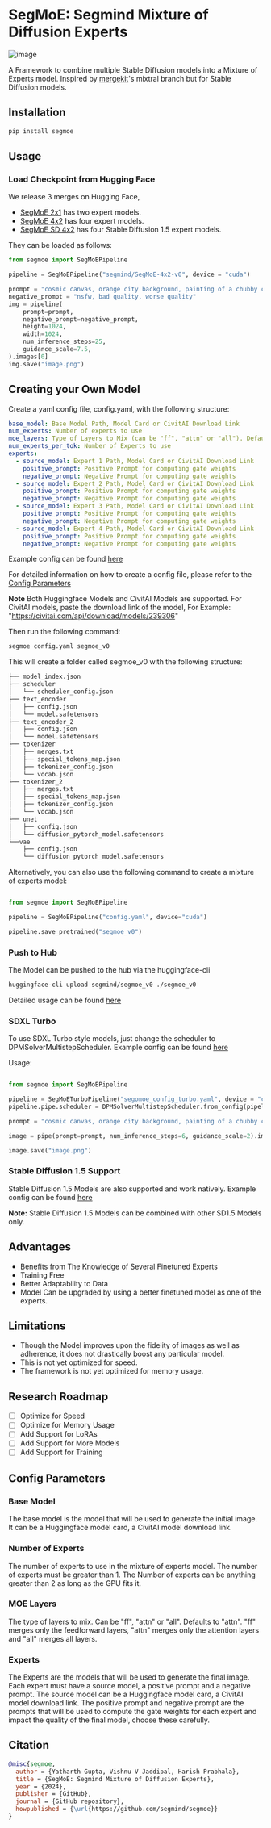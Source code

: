 # SegMoE: Segmind Mixture of Diffusion Experts

![image](./image.png)

A Framework to combine multiple Stable Diffusion models into a Mixture of Experts model. Inspired by [mergekit](https://github.com/cg123/mergekit)'s mixtral branch but for Stable Diffusion models.

## Installation

```bash
pip install segmoe
```

## Usage

### Load Checkpoint from Hugging Face

We release 3 merges on Hugging Face, 

- [SegMoE 2x1](https://huggingface.co/segmind/SegMoE-2x1-v0) has two expert models.
- [SegMoE 4x2](https://huggingface.co/segmind/SegMoE-4x2-v0) has four expert models.
- [SegMoE SD 4x2](https://huggingface.co/segmind/SegMoE-sd-4x2-v0) has four Stable Diffusion 1.5 expert models.

They can be loaded as follows:

```python
from segmoe import SegMoEPipeline

pipeline = SegMoEPipeline("segmind/SegMoE-4x2-v0", device = "cuda")

prompt = "cosmic canvas, orange city background, painting of a chubby cat"
negative_prompt = "nsfw, bad quality, worse quality"
img = pipeline(
    prompt=prompt,
    negative_prompt=negative_prompt,
    height=1024,
    width=1024,
    num_inference_steps=25,
    guidance_scale=7.5,
).images[0]
img.save("image.png")
```

## Creating your Own Model

Create a yaml config file, config.yaml, with the following structure:

```yaml
base_model: Base Model Path, Model Card or CivitAI Download Link
num_experts: Number of experts to use
moe_layers: Type of Layers to Mix (can be "ff", "attn" or "all"). Defaults to "attn"
num_experts_per_tok: Number of Experts to use 
experts:
  - source_model: Expert 1 Path, Model Card or CivitAI Download Link
    positive_prompt: Positive Prompt for computing gate weights
    negative_prompt: Negative Prompt for computing gate weights
  - source_model: Expert 2 Path, Model Card or CivitAI Download Link
    positive_prompt: Positive Prompt for computing gate weights
    negative_prompt: Negative Prompt for computing gate weights
  - source_model: Expert 3 Path, Model Card or CivitAI Download Link
    positive_prompt: Positive Prompt for computing gate weights
    negative_prompt: Negative Prompt for computing gate weights
  - source_model: Expert 4 Path, Model Card or CivitAI Download Link
    positive_prompt: Positive Prompt for computing gate weights
    negative_prompt: Negative Prompt for computing gate weights
```

Example config can be found [here](./segmoe_config_4x2.yaml)

For detailed information on how to create a config file, please refer to the [Config Parameters](#config-parameters)

**Note**
Both Huggingface Models and CivitAI Models are supported. For CivitAI models, paste the download link of the model, For Example: "https://civitai.com/api/download/models/239306"

Then run the following command:

```bash
segmoe config.yaml segmoe_v0
```

This will create a folder called segmoe_v0 with the following structure:

```bash
├── model_index.json
├── scheduler
│   └── scheduler_config.json
├── text_encoder
│   ├── config.json
│   └── model.safetensors
├── text_encoder_2
│   ├── config.json
│   └── model.safetensors
├── tokenizer
│   ├── merges.txt
│   ├── special_tokens_map.json
│   ├── tokenizer_config.json
│   └── vocab.json
├── tokenizer_2
│   ├── merges.txt
│   ├── special_tokens_map.json
│   ├── tokenizer_config.json
│   └── vocab.json
├── unet
│   ├── config.json
│   └── diffusion_pytorch_model.safetensors
└──vae
    ├── config.json
    └── diffusion_pytorch_model.safetensors
```

Alternatively, you can also use the following command to create a mixture of experts model:

```python

from segmoe import SegMoEPipeline

pipeline = SegMoEPipeline("config.yaml", device="cuda")

pipeline.save_pretrained("segmoe_v0")
```

### Push to Hub

The Model can be pushed to the hub via the huggingface-cli

```bash 
huggingface-cli upload segmind/segmoe_v0 ./segmoe_v0
```

Detailed usage can be found [here](https://huggingface.co/docs/huggingface_hub/guides/upload)

### SDXL Turbo

To use SDXL Turbo style models, just change the scheduler to DPMSolverMultistepScheduler. Example config can be found [here](./segmoe_config_turbo.yaml)

Usage:

```python

from segmoe import SegMoEPipeline

pipeline = SegMoETurboPipeline("segomoe_config_turbo.yaml", device = "cuda")
pipeline.pipe.scheduler = DPMSolverMultistepScheduler.from_config(pipeline.pipe.scheduler.config)

prompt = "cosmic canvas, orange city background, painting of a chubby cat"

image = pipe(prompt=prompt, num_inference_steps=6, guidance_scale=2).images[0]  

image.save("image.png")
```
### Stable Diffusion 1.5 Support

Stable Diffusion 1.5 Models are also supported and work natively. Example config can be found [here](./segmoe_config_sd.yaml)

**Note:** Stable Diffusion 1.5 Models can be combined with other SD1.5 Models only.

## Advantages
+ Benefits from The Knowledge of Several Finetuned Experts
+ Training Free
+ Better Adaptability to Data
+ Model Can be upgraded by using a better finetuned model as one of the experts.

## Limitations
+ Though the Model improves upon the fidelity of images as well as adherence, it does not drastically boost any particular model.
+ This is not yet optimized for speed.
+ The framework is not yet optimized for memory usage.

## Research Roadmap
- [ ] Optimize for Speed
- [ ] Optimize for Memory Usage
- [ ] Add Support for LoRAs
- [ ] Add Support for More Models
- [ ] Add Support for Training

## Config Parameters

### Base Model

The base model is the model that will be used to generate the initial image. It can be a Huggingface model card, a CivitAI model download link. 

### Number of Experts

The number of experts to use in the mixture of experts model. The number of experts must be greater than 1. The Number of experts can be anything greater than 2 as long as the GPU fits it.

### MOE Layers

The type of layers to mix. Can be "ff", "attn" or "all". Defaults to "attn". "ff" merges only the feedforward layers, "attn" merges only the attention layers and "all" merges all layers.

### Experts

The Experts are the models that will be used to generate the final image. Each expert must have a source model, a positive prompt and a negative prompt. The source model can be a Huggingface model card, a CivitAI model download link. The positive prompt and negative prompt are the prompts that will be used to compute the gate weights for each expert and impact the quality of the final model, choose these carefully.

## Citation

```bibtex
@misc{segmoe,
  author = {Yatharth Gupta, Vishnu V Jaddipal, Harish Prabhala},
  title = {SegMoE: Segmind Mixture of Diffusion Experts},
  year = {2024},
  publisher = {GitHub},
  journal = {GitHub repository},
  howpublished = {\url{https://github.com/segmind/segmoe}}
}
```
